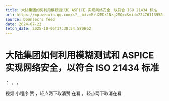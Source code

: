 ```yaml
---
title: 大陆集团如何利用模糊测试和 ASPICE 实现网络安全，以符合 ISO 21434 标准
url: https://mp.weixin.qq.com/s?__biz=MzU2MDk1Nzg2MQ==&mid=2247611395&idx=3&sn=b3a5cb56bc7966ef2b8f0511a470c1aa
source: Doonsec's feed
date: 2024-07-22
fetch_date: 2025-10-06T17:38:54.580862
---
```


# 大陆集团如何利用模糊测试和 ASPICE 实现网络安全，以符合 ISO 21434 标准

：
，
。

视频
小程序
赞
，轻点两下取消赞
在看
，轻点两下取消在看